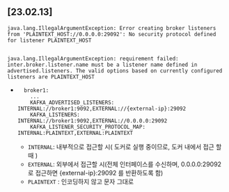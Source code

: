 ## [23.02.13]
```
java.lang.IllegalArgumentException: Error creating broker listeners from 'PLAINTEXT_HOST://0.0.0.0:29092': No security protocol defined for listener PLAINTEXT_HOST


java.lang.IllegalArgumentException: requirement failed: inter.broker.listener.name must be a listener name defined in advertised.listeners. The valid options based on currently configured listeners are PLAINTEXT_HOST
```
- ```
    broker1:
      ...
      KAFKA_ADVERTISED_LISTENERS: INTERNAL://broker1:9092,EXTERNAL://{external-ip}:29092
      KAFKA_LISTENERS: INTERNAL://broker1:9092,EXTERNAL://0.0.0.0:29092
      KAFKA_LISTENER_SECURITY_PROTOCOL_MAP: INTERNAL:PLAINTEXT,EXTERNAL:PLAINTEXT
  ```
  - `INTERNAL`: 내부적으로 접근할 시( 도커로 실행 중이므로, 도커 내에서 접근 할 때 )
  - `EXTERNAL`: 외부에서 접근할 시(전체 인터페이스를 수신하며, 0.0.0.0:29092로 접근하면 {external-ip}:29092 를 반환하도록 함)
  - `PLAINTEXT` : 인코딩하지 않고 문자 그대로